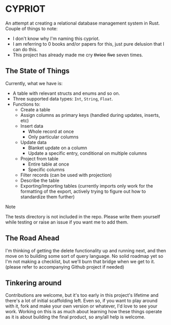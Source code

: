 # CYPRIOT

An attempt at creating a relational database management system in Rust.  
Couple of things to note:
- I don't know why I'm naming this cypriot.
- I am referring to 0 books and/or papers for this, just pure delusion that I can do this.
- This project has already made me cry ~~thrice~~ ~~five~~ seven times.

## The State of Things

Currently, what we have is:
- A table with relevant structs and enums and so on.
- Three supported data types: `Int`, `String`, `Float`.
- Functions to:
  - Create a table
  - Assign columns as primary keys (handled during updates, inserts, etc)
  - Insert data
    - Whole record at once
    - Only particular columns
  - Update data
    - Blanket update on a column
    - Update a specific entry, conditional on multiple columns
  - Project from table
    - Entire table at once
    - Specific columns
  - Filter records (can be used with projection)
  - Describe the table
  - Exporting/Importing tables (currently imports only work for the formatting of the export, actively trying to figure out how to standardize them further)
> [!NOTE]
> The tests directory is not included in the repo.
> Please write them yourself while testing or raise an issue if you want me to add them.

## The Road Ahead
I'm thinking of getting the delete functionality up and running next, and then move on to 
building some sort of query language. No solid roadmap yet so I'm not making a checklist,
but we'll burn that bridge when we get to it. (please refer to accompanying Github project if needed)

## Tinkering around
Contributions are welcome, but it's too early in this project's lifetime and there's
a lot of initial scaffolding left. Even so, if you want to play around with it,
fork and make your own version or whatever, I'd love to see your work. Working
on this is as much about learning how these things operate as it is about building
the final product, so any/all help is welcome.